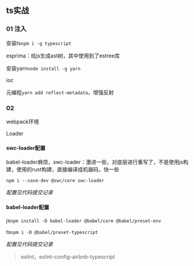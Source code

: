 ## ts实战

### 01 注入

安装ts`npm i -g typescript`

esprima：给js生成ast树，其中使用到了estree库

安装yarn`node install -g yarn`

ioc

元编程`yarn add reflect-metadata`，增强反射

### 02

webpack环境

Loader

#### swc-loader配置

babel-loader麻烦，swc-loader：激进一些，对底层进行重写了，不是使用js构建，使用的rust构建，直接编译成机器码，快一些

`npm i --save-dev @swc/core swc-loader`

*配置见代码提交记录*

#### babel-loader配置

js`npm install -D babel-loader @babel/core @babel/preset-env`

ts`npm i -D @babel/preset-typescript`

*配置见代码提交记录*

> eslint，eslint-config-airbnb-typescript
